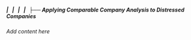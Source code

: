 ##### |   |   |   |   ├── Applying Comparable Company Analysis to Distressed Companies

*Add content here*